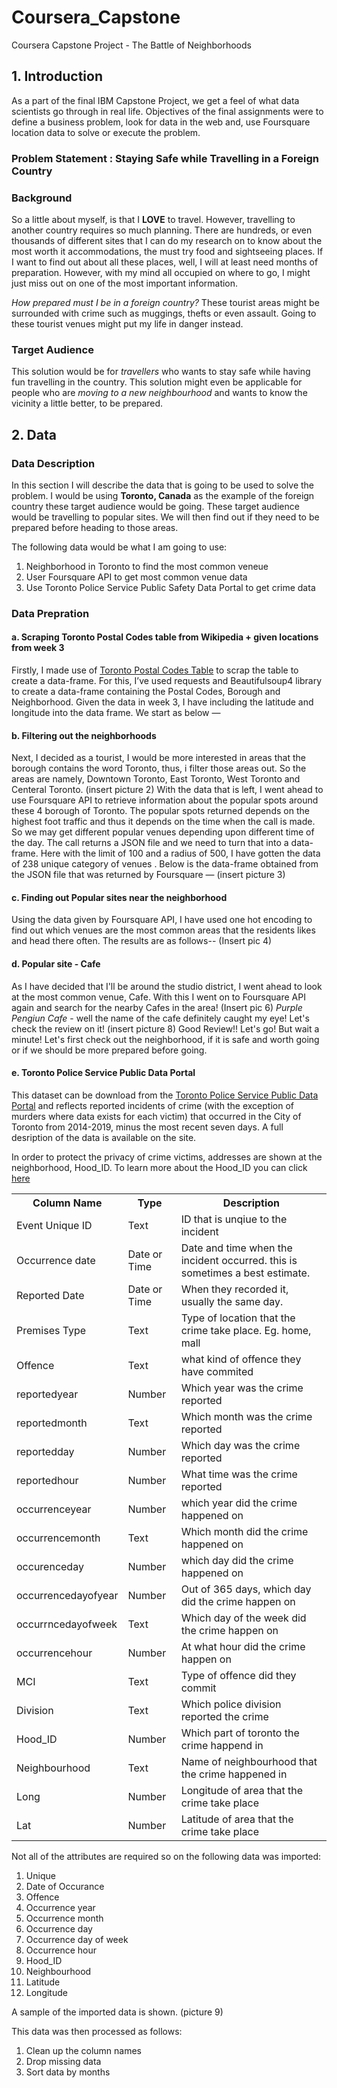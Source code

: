 # Coursera_Capstone
Coursera Capstone Project - The Battle of Neighborhoods
## 1. Introduction
As a part of the final IBM Capstone Project, we get a feel of what data scientists go through in real life. Objectives of the final assignments were to define a business problem, look for data in the web and, use Foursquare location data to solve or execute the problem.
### Problem Statement : Staying Safe while Travelling in a Foreign Country
### Background
So a little about myself, is that I **LOVE** to travel. However, travelling to another country requires so much planning. There are hundreds, or even thousands of different sites that I can do my research on to know about the most worth it accommodations, the must try food and sightseeing places. If I want to find out about all these places, well, I will at least need months of preparation. However, with my mind all occupied on where to go, I might just miss out on one of the most important information. 

*How prepared must I be in a foreign country?* These tourist areas might be surrounded with crime such as muggings, thefts or even assault. Going to these tourist venues might put my life in danger instead.
### Target Audience
This solution would be for *travellers* who wants to stay safe while having fun travelling in the country. This solution might even be applicable for people who are *moving to a new neighbourhood* and wants to know the vicinity a little better, to be prepared. 
## 2. Data 
### Data Description
In this section I will describe the data that is going to be used to solve the problem. I would be using **Toronto, Canada** as the example of the foreign country these target audience would be going. These target audience would be travelling to popular sites. We will then find out if they need to be prepared before heading to those areas.

The following data would be what I am going to use:
1.	Neighborhood in Toronto to find the most common veneue 
2.	User Foursquare API to get most common venue data
3.	Use Toronto Police Service Public Safety Data Portal to get crime data

### Data Prepration
#### a. Scraping Toronto Postal Codes table from Wikipedia + given locations from week 3 
Firstly, I made use of <a href="https://en.wikipedia.org/wiki/List_of_postal_codes_of_Canada:_M">Toronto Postal Codes Table</a> to scrap the table to create a data-frame. For this, I’ve used requests and Beautifulsoup4 library to create a data-frame containing the Postal Codes, Borough and Neighborhood. Given the data in week 3, I have including the latitude and longitude into the data frame. We start as below —

[picturee 1]: https://github.com/KelynYeo/Coursera_Capstone/blob/master/1.PNG "wiki"

#### b. Filtering out the neighborhoods
Next, I decided as a tourist, I would be more interested in areas that the borough contains the word Toronto, thus, i filter those areas out. So the areas are namely, Downtown Toronto, East Toronto, West Toronto and Centeral Toronto. 
(insert picture 2)
With the data that is left, I went ahead to use Foursquare API to retrieve information about the popular spots around these 4 borough of Toronto. The popular spots returned depends on the highest foot traffic and thus it depends on the time when the call is made. So we may get different popular venues depending upon different time of the day. The call returns a JSON file and we need to turn that into a data-frame. Here with the limit of 100 and a radius of 500, I have gotten the data of 238 unique category of venues . Below is the data-frame obtained from the JSON file that was returned by Foursquare —
(insert picture 3)

#### c. Finding out Popular sites near the neighborhood
Using the data given by Foursquare API, I have used one hot encoding to find out which venues are the most common areas that the residents likes and head there often. The results are as follows--
(Insert pic 4)

#### d. Popular site - Cafe
As I have decided that I'll be around the studio district, I went ahead to look at the most common venue, Cafe. With this I went on to Foursquare API again and search for the nearby Cafes in the area!
(Insert pic 6)
*Purple Pengiun Cafe* - well the name of the cafe definitely caught my eye! Let's check the review on it!
(insert picture 8)
Good Review!! Let's go! But wait a minute! Let's first check out the neighborhood, if it is safe and worth going or if we should be more prepared before going. 

#### e. Toronto Police Service Public Data Portal
This dataset can be download from the <a href="http://data.torontopolice.on.ca/">Toronto Police Service Public Data Portal</a> and reflects reported incidents of crime (with the exception of murders where data exists for each victim) that occurred in the City of Toronto from 2014-2019, minus the most recent seven days. A full desription of the data is available on the site.

In order to protect the privacy of crime victims, addresses are shown at the neighborhood, Hood_ID. To learn more about the Hood_ID you can click <a href="https://www.toronto.ca/city-government/data-research-maps/neighbourhoods-communities/neighbourhood-profiles/">here</a>


<table>
  <tr>
    <th>Column Name</th>
    <th>Type</th>
    <th>Description</th>
  </tr>
  <tr>
    <td>Event Unique ID</td>
    <td>Text</td>
    <td>ID that is unqiue to the incident</td>
  </tr>
  <tr>
    <td>Occurrence date</td>
    <td>Date or Time</td>
    <td>Date and time when the incident occurred. this is sometimes a best estimate.</td>
  </tr>
  <tr>
    <td>Reported Date</td>
    <td>Date or Time</td>
    <td>When they recorded it, usually the same day.</td>
  </tr>
  <tr>
    <td>Premises Type</td>
    <td>Text</td>
    <td>Type of location that the crime take place. Eg. home, mall</td>
  </tr>
    <tr>
    <td>Offence</td>
    <td>Text</td>
    <td>what kind of offence they have commited</td>
  </tr>
    <tr>
    <td>reportedyear</td>
    <td>Number</td>
    <td>Which year was the crime reported</td>
  </tr>
    <tr>
    <td>reportedmonth</td>
    <td>Text</td>
    <td>Which month was the crime reported</td>
  </tr>
    <tr>
    <td>reportedday</td>
    <td>Number</td>
    <td>Which day was the crime reported</td>
  </tr>
    <tr>
    <td>reportedhour</td>
    <td>Number</td>
    <td>What time was the crime reported</td>
  </tr>
    <tr>
    <td>occurrenceyear</td>
    <td>Number</td>
    <td>which year did the crime happened on</td>
  </tr>
    <tr>
    <td>occurrencemonth</td>
    <td>Text</td>
    <td>Which month did the crime happened on</td>
  </tr>
    <tr>
    <td>occurenceday</td>
    <td>Number</td>
    <td>which day did the crime happened on</td>
  </tr>
    <tr>
    <td>occurrencedayofyear</td>
    <td>Number</td>
    <td>Out of 365 days, which day did the crime happen on</td>
  </tr>
    <tr>
    <td>occurrncedayofweek</td>
    <td>Text</td>
    <td>Which day of the week did the crime happen on</td>
  </tr>
    <tr>
    <td>occurrencehour</td>
    <td>Number</td>
    <td>At what hour did the crime happen on</td>
  </tr>
    <tr>
    <td>MCI</td>
    <td>Text</td>
    <td>Type of offence did they commit</td>
  </tr>
    <tr>
    <td>Division</td>
    <td>Text</td>
    <td>Which police division reported the crime</td>
  </tr>
    <tr>
    <td>Hood_ID</td>
    <td>Number</td>
    <td>Which part of toronto the crime happend in</td>
  </tr>
    <tr>
    <td>Neighbourhood</td>
    <td>Text</td>
    <td>Name of neighbourhood that the crime happened in</td>
  </tr>
    <tr>
    <td>Long</td>
    <td>Number</td>
    <td>Longitude of area that the crime take place</td>
  </tr>
    <tr>
    <td>Lat</td>
    <td>Number</td>
    <td>Latitude of area that the crime take place</td>
  </tr>
</table>

Not all of the attributes are required so on the following data was imported:

1. Unique
2. Date of Occurance
3. Offence
4. Occurrence year
5. Occurrence month
6. Occurrence day
7. Occurrence day of week
8. Occurrence hour
9. Hood_ID
10. Neighbourhood
11. Latitude
12. Longitude

A sample of the imported data is shown.
(picture 9)

This data was then processed as follows:

1. Clean up the column names
2. Drop missing data
3. Sort data by months


